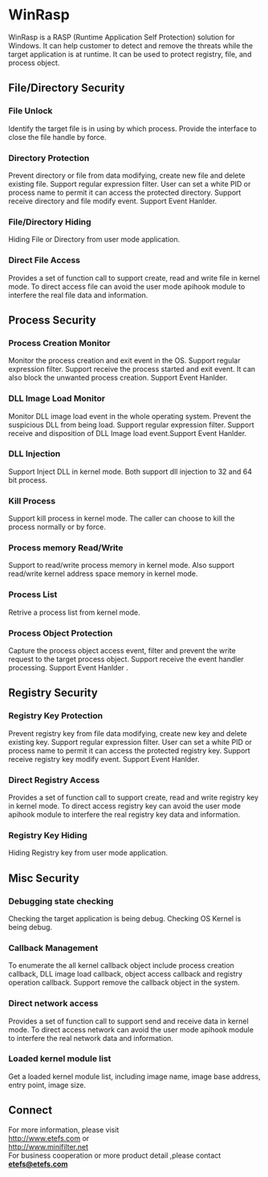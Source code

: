 # WinRasp
WinRasp is a RASP (Runtime Application Self Protection) solution for Windows. It can help customer to detect and remove the threats while the target application is at runtime. It can be used to protect registry, file, and process object.

## File/Directory Security
### File Unlock
Identify the target file is in using by which process. Provide the interface to close the file handle by force. 
### Directory Protection
Prevent directory or file from data modifying, create new file and delete existing file. Support regular expression filter. User can set a white PID or process name to permit it can access the protected directory. Support receive directory and file modify event. Support Event Hanlder. 
### File/Directory Hiding
Hiding File or Directory from user mode application.
### Direct File Access
Provides a set of function call to support create, read and write file in kernel mode. To direct access file can avoid the user mode apihook module to interfere the real file data and information.
## Process Security
### Process Creation Monitor
Monitor the process creation and exit event in the OS. Support regular expression filter. Support receive the process started and exit event. It can also block the unwanted process creation. Support Event Hanlder. 
### DLL Image Load Monitor
Monitor DLL image load event in the whole operating system. Prevent the suspicious DLL from being load. Support regular expression filter. Support receive and disposition of DLL Image load event.Support Event Hanlder. 
### DLL Injection
Support Inject DLL in kernel mode. Both support dll injection to 32 and 64 bit process. 
### Kill Process
Support kill process in kernel mode. The caller can choose to kill the process normally or by force.
### Process memory Read/Write
Support to read/write process memory in kernel mode. Also support read/write kernel address space memory in kernel mode.
### Process List
Retrive a process list from kernel mode.
### Process Object Protection
Capture the process object access event, filter and prevent the write request to the target process object. Support receive the event handler processing. Support Event Hanlder .
## Registry Security
### Registry Key Protection
Prevent registry key from file data modifying, create new key and delete existing key. Support regular expression filter. User can set a white PID or process name to permit it   can access the protected registry key. Support receive registry key modify event. Support Event Hanlder.
### Direct Registry Access
Provides a set of function call to support create, read and write registry key in kernel mode. To direct access registry key can avoid the user mode apihook module to interfere the real registry key data and information.
### Registry Key Hiding
Hiding Registry key from user mode application.
## Misc Security
### Debugging state checking
Checking the target application is being debug. Checking OS Kernel is being debug.
### Callback Management
To enumerate the all kernel callback object include process creation callback, DLL image load callback, object access callback and registry operation callback. 
Support remove the callback object in the system. 
### Direct network access
Provides a set of function call to support send and receive data in kernel mode. To direct access network can avoid the user mode apihook module to interfere the real network data and information.
### Loaded kernel module list 
Get a loaded kernel module list, including image name, image base address, entry point, image size.
## Connect
For more information, please visit  
http://www.etefs.com  or  
http://www.minifilter.net  
For business cooperation or more product detail ,please contact  
**etefs@etefs.com**

